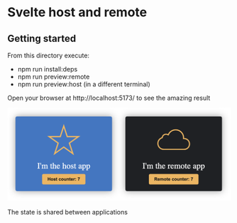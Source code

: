 # Svelte host and remote

## Getting started

From this directory execute:

- npm run install:deps
- npm run preview:remote
- npm run preview:host (in a different terminal)

Open your browser at http://localhost:5173/ to see the amazing result

![screenshot](docs/screenshot.png)

The state is shared between applications
